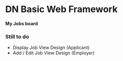 # DN Basic Web Framework

#### My Jobs board

### Still to do

- Display Job View Design (Applicant)
- Add / Edit Job View Design (Employer)